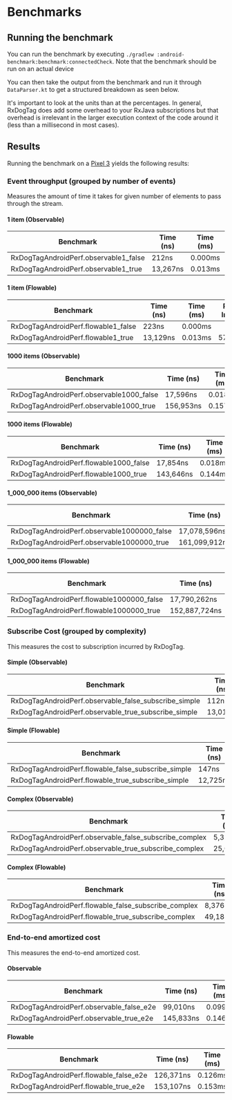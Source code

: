 # Benchmarks

## Running the benchmark

You can run the benchmark by executing `./gradlew :android-benchmark:benchmark:connectedCheck`. Note that the benchmark should be run on an actual device

You can then take the output from the benchmark and run it through `DataParser.kt` to get a structured breakdown as seen below.

It's important to look at the units than at the percentages. In general, RxDogTag does add some overhead to your RxJava subscriptions but that overhead is irrelevant in the larger execution context of the code around it (less than a millisecond in most cases).

## Results

Running the benchmark on a [Pixel 3](https://store.google.com/product/pixel_3_specs) yields the following results:

### Event throughput (grouped by number of events)

Measures the amount of time it takes for given number of elements to pass through the stream.

#### 1 item (Observable)
| Benchmark | Time (ns) | Time (ms) | Percent Increase |
|----------|------------|-----------|------------------|
|RxDogTagAndroidPerf.observable1_false | 212ns | 0.000ms|
|RxDogTagAndroidPerf.observable1_true | 13,267ns | 0.013ms | 6158.02% |

#### 1 item (Flowable)
| Benchmark | Time (ns) | Time (ms) | Percent Increase |
|----------|------------|-----------|------------------|
| RxDogTagAndroidPerf.flowable1_false | 223ns | 0.000ms |
| RxDogTagAndroidPerf.flowable1_true | 13,129ns | 0.013ms | 5787.44% |

#### 1000 items (Observable)
| Benchmark | Time (ns) | Time (ms) | Percent Increase |
|---------- |-----------|-----------|------------------|
| RxDogTagAndroidPerf.observable1000_false | 17,596ns | 0.018ms
| RxDogTagAndroidPerf.observable1000_true | 156,953ns | 0.157ms | 791.98%

#### 1000 items (Flowable)
| Benchmark | Time (ns) | Time (ms) | Percent Increase |
|---------- |-----------|-----------|------------------|
| RxDogTagAndroidPerf.flowable1000_false | 17,854ns | 0.018ms
| RxDogTagAndroidPerf.flowable1000_true | 143,646ns | 0.144ms | 704.56%

#### 1_000_000 items (Observable)
| Benchmark | Time (ns) | Time (ms) | Percent Increase |
|---------- |-----------|-----------|------------------|
| RxDogTagAndroidPerf.observable1000000_false | 17,078,596ns | 17.079ms
| RxDogTagAndroidPerf.observable1000000_true | 161,099,912ns | 161.100ms | 843.29%

#### 1_000_000 items (Flowable)
| Benchmark | Time (ns) | Time (ms) | Percent Increase |
|---------- |-----------|-----------|------------------|
| RxDogTagAndroidPerf.flowable1000000_false | 17,790,262ns | 17.790ms
| RxDogTagAndroidPerf.flowable1000000_true | 152,887,724ns | 152.888ms | 759.39%

### Subscribe Cost (grouped by complexity)

This measures the cost to subscription incurred by RxDogTag.

#### Simple (Observable)
| Benchmark | Time (ns) | Time (ms) | Percent Increase |
|---------- |-----------|-----------|------------------|
| RxDogTagAndroidPerf.observable_false_subscribe_simple | 112ns | 0.000ms
| RxDogTagAndroidPerf.observable_true_subscribe_simple | 13,017ns | 0.013ms | 11522.32%

#### Simple (Flowable)
| Benchmark | Time (ns) | Time (ms) | Percent Increase |
|---------- |-----------|-----------|------------------|
| RxDogTagAndroidPerf.flowable_false_subscribe_simple | 147ns | 0.000ms
| RxDogTagAndroidPerf.flowable_true_subscribe_simple | 12,725ns | 0.013ms | 8556.46%

#### Complex (Observable)
| Benchmark | Time (ns) | Time (ms) | Percent Increase |
|---------- |-----------|-----------|------------------|
| RxDogTagAndroidPerf.observable_false_subscribe_complex | 5,322ns | 0.005ms
| RxDogTagAndroidPerf.observable_true_subscribe_complex | 25,046ns | 0.025ms | 370.61%

#### Complex (Flowable)
| Benchmark | Time (ns) | Time (ms) | Percent Increase |
|---------- |-----------|-----------|------------------|
| RxDogTagAndroidPerf.flowable_false_subscribe_complex | 8,376ns | 0.008ms
| RxDogTagAndroidPerf.flowable_true_subscribe_complex | 49,184ns | 0.049ms | 487.20%

### End-to-end amortized cost

This measures the end-to-end amortized cost.

#### Observable
| Benchmark | Time (ns) | Time (ms) | Percent Increase |
|---------- |-----------|-----------|------------------|
| RxDogTagAndroidPerf.observable_false_e2e | 99,010ns | 0.099ms
| RxDogTagAndroidPerf.observable_true_e2e | 145,833ns | 0.146ms | 47.29%

#### Flowable
| Benchmark | Time (ns) | Time (ms) | Percent Increase |
|---------- |-----------|-----------|------------------|
| RxDogTagAndroidPerf.flowable_false_e2e | 126,371ns | 0.126ms
| RxDogTagAndroidPerf.flowable_true_e2e | 153,107ns | 0.153ms | 21.16%
